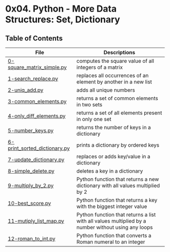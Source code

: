# 0x04. Python - More Data Structures: Set, Dictionary
## Table of Contents
File | Descriptions
---- | ------------
[0-square_matrix_simple.py](./0-square_matrix_simple.py) | computes the square value of all integers of a matrix
[1-search_replace.py](./1-search_replace.py) |  replaces all occurrences of an element by another in a new list
[2-uniq_add.py](./2-uniq_add.py) | adds all unique numbers
[3-common_elements.py](./3-common_elements.py) | returns a set of common elements in two sets
[4-only_diff_elements.py](./4-only_diff_elements.py) | returns a set of all elements present in only one set
[5-number_keys.py](./5-number_keys.py) | returns the number of keys in a dictionary
[6-print_sorted_dictionary.py](./6-print_sorted_dictionary.py) | prints a dictionary by ordered keys
[7-update_dictionary.py](./7-update_dictionary.py) | replaces or adds key/value in a dictionary
[8-simple_delete.py](./8-simple_delete.py) | deletes a key in a dictionary
[9-multiply_by_2.py](./9-multiply_by_2.py) | Python function that returns a new dictionary with all values multiplied by 2
[10-best_score.py](./10-best_score.py) | Python function that returns a key with the biggest integer value
[11-mutiply_list_map.py](./11-mutiply_list_map.py) | Python function that returns a list with all values multiplied by a number without using any loops
[12-roman_to_int.py](./12-roman_to_int.py) | Python function that converts a Roman numeral to an integer
